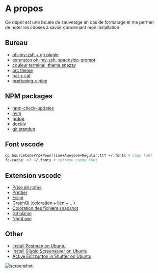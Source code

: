 # A propos

Ce dépôt est une bouée de sauvetage en cas de formatage et me permet de noter les choses à savoir concernant mon installation.

## Bureau

- [oh-my-zsh + git plugin](https://github.com/robbyrussell/oh-my-zsh/wiki/Plugin:git)
- [extension oh-my-zsh, spaceship-prompt](https://github.com/denysdovhan/spaceship-prompt)
- [couleur terminal, theme snazzy](http://mayccoll.github.io/Gogh/)
- [arc theme](https://github.com/horst3180/arc-theme)
- [bat > cat](https://github.com/sharkdp/bat)
- [prettyping > ping](http://denilson.sa.nom.br/prettyping/)

## NPM packages

- [npm-check-updates](https://www.npmjs.com/package/npm-check-updates)
- [nvm](https://github.com/creationix/nvm)
- [gotop](https://github.com/cjbassi/gotop)
- [dockly](https://github.com/lirantal/dockly)
- [git standup](https://github.com/kamranahmedse/git-standup)

## Font vscode

```bash
cp SourceCodePro+Powerline+Awesome+Regular.ttf ~/.fonts # Copy font
fc-cache -vf ~/.fonts # refresh cache font
```

## Extension vscode

- [Prise de notes](https://marketplace.visualstudio.com/items?itemName=patricklee.vsnotes)
- [Prettier](https://marketplace.visualstudio.com/items?itemName=esbenp.prettier-vscode)
- [Eslint](https://marketplace.visualstudio.com/items?itemName=dbaeumer.vscode-eslint)
- [GraphQl (coloration + lien + ...)](https://marketplace.visualstudio.com/items?itemName=kumar-harsh.graphql-for-vscode)
- [Coloration des fichiers snapshot](https://marketplace.visualstudio.com/items?itemName=asvetliakov.snapshot-tools)
- [Git blame](https://marketplace.visualstudio.com/items?itemName=waderyan.gitblame)
- [Night owl](https://marketplace.visualstudio.com/items?itemName=sdras.night-owl&WT.mc_id=twitter-social-sdras)

## Other

- [Install Postman on Ubuntu](https://blog.bluematador.com/posts/postman-how-to-install-on-ubuntu-1604/)
- [Install Gluqlo Screensaver on Ubuntu](https://www.faqforge.com/linux/set-fliqlo-like-flip-clock-screensaver-ubuntu-system/)
- [Active Edit button in Shutter on Ubuntu](https://itsfoss.com/shutter-edit-button-disabled/)

![screenshot](https://raw.githubusercontent.com/zyhou/environnement-dev/master/screenshot.png)
